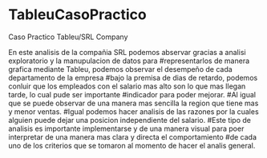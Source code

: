 # TableuCasoPractico
Caso Practico Tableu/SRL Company


En este analisis de la compañia SRL podemos abservar gracias a analisi exploratorio y la manupulacion de datos para
#representarlos de manera grafica mediante Tableu, podemos observar el desempeño de cada departamento de la empresa
#bajo la premisa de dias de retardo, podemos conluir que los empleados con el salario mas alto son lo que mas llegan tarde, lo cual pude ser importante 
#indicador para poder mejorar. 
#Al igual que se puede observar de una manera mas sencilla la region que tiene mas y menor ventas. 
#Igual podemos hacer analisis de las razones por la cuales alguien puede dejar una posicion independiente del salario.
#Este tipo de analisis es importante implementarse y de una manera visual para poer interpretar de una manera mas clara y directa el comportamiento 
#de cada uno de los criterios que se tomaron al momento de hacer el analis general.

